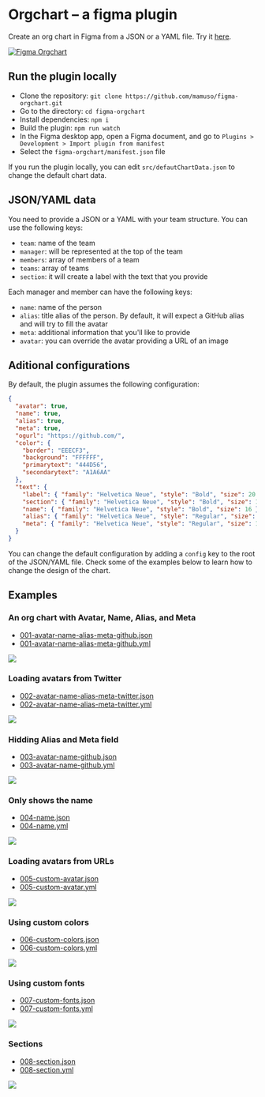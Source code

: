 # Orgchart – a figma plugin

Create an org chart in Figma from a JSON or a YAML file. Try it [here](https://www.figma.com/community/plugin/1091247524080548244/Orgchart).

[![Figma Orgchart](https://user-images.githubusercontent.com/3992/161352441-ad5ed9cf-8fe2-45fb-860c-cce430de40c1.png)](https://www.figma.com/community/plugin/1091247524080548244/Orgchart)

## Run the plugin locally

- Clone the repository: `git clone https://github.com/mamuso/figma-orgchart.git`
- Go to the directory: `cd figma-orgchart`
- Install dependencies: `npm i`
- Build the plugin: `npm run watch`
- In the Figma desktop app, open a Figma document, and go to `Plugins > Development > Import plugin from manifest`
- Select the `figma-orgchart/manifest.json` file

If you run the plugin locally, you can edit `src/defautChartData.json` to change the default chart data.

## JSON/YAML data

You need to provide a JSON or a YAML with your team structure. You can use the following keys:

- `team`: name of the team
- `manager`: will be represented at the top of the team
- `members`: array of members of a team
- `teams`: array of teams
- `section`: it will create a label with the text that you provide

Each manager and member can have the following keys:

- `name`: name of the person
- `alias`: title alias of the person. By default, it will expect a GitHub alias and will try to fill the avatar
- `meta`: additional information that you'll like to provide
- `avatar`: you can override the avatar providing a URL of an image

## Aditional configurations

By default, the plugin assumes the following configuration:

```json
{
  "avatar": true,
  "name": true,
  "alias": true,
  "meta": true,
  "ogurl": "https://github.com/",
  "color": {
    "border": "EEECF3",
    "background": "FFFFFF",
    "primarytext": "444D56",
    "secondarytext": "A1A6AA"
  },
  "text": {
    "label": { "family": "Helvetica Neue", "style": "Bold", "size": 20 },
    "section": { "family": "Helvetica Neue", "style": "Bold", "size": 18 },
    "name": { "family": "Helvetica Neue", "style": "Bold", "size": 16 },
    "alias": { "family": "Helvetica Neue", "style": "Regular", "size": 12 },
    "meta": { "family": "Helvetica Neue", "style": "Regular", "size": 12 }
  }
}
```

You can change the default configuration by adding a `config` key to the root of the JSON/YAML file. Check some of the examples below to learn how to change the design of the chart.

## Examples

### An org chart with Avatar, Name, Alias, and Meta

- [001-avatar-name-alias-meta-github.json](examples/001-avatar-name-alias-meta-github.json)
- [001-avatar-name-alias-meta-github.yml](examples/001-avatar-name-alias-meta-github.yml)

![](assets/001-avatar-name-alias-meta-github.png)

### Loading avatars from Twitter

- [002-avatar-name-alias-meta-twitter.json](examples/002-avatar-name-alias-meta-twitter.json)
- [002-avatar-name-alias-meta-twitter.yml](examples/002-avatar-name-alias-meta-twitter.yml)

![](assets/002-avatar-name-alias-meta-twitter.png)

### Hidding Alias and Meta field

- [003-avatar-name-github.json](examples/003-avatar-name-github.json)
- [003-avatar-name-github.yml](examples/003-avatar-name-github.yml)

![](assets/003-avatar-name-github.png)

### Only shows the name

- [004-name.json](examples/004-name.json)
- [004-name.yml](examples/004-name.yml)

![](assets/004-name.png)

### Loading avatars from URLs

- [005-custom-avatar.json](examples/005-custom-avatar.json)
- [005-custom-avatar.yml](examples/005-custom-avatar.yml)

![](assets/005-custom-avatar.png)

### Using custom colors

- [006-custom-colors.json](examples/006-custom-colors.json)
- [006-custom-colors.yml](examples/006-custom-colors.yml)

![](assets/006-custom-colors.png)

### Using custom fonts

- [007-custom-fonts.json](examples/007-custom-fonts.json)
- [007-custom-fonts.yml](examples/007-custom-fonts.yml)

![](assets/007-custom-fonts.png)

### Sections

- [008-section.json](examples/008-section.json)
- [008-section.yml](examples/008-section.yml)

![](assets/008-section.png)
